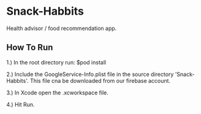 # Snack-Habbits
Health advisor / food recommendation app. 

## How To Run
1.) In the root directory run:
$pod install 

2.) Include the GoogleService-Info.plist file in the source directory 'Snack-Habbits'. This file cna be downloaded from our firebase account. 

3.) In Xcode open the .xcworkspace file. 

4.) Hit Run. 
